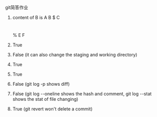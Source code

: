 git简答作业

1. content of B is
	A
	B
	$
	C
	#
	%
	E
	F

2. True
3. False (it can also change the staging and working directory)
4. True
5. True
6. False (git log -p shows diff) 
7. False (git log --oneline shows the hash and comment, git log --stat shows the stat of file changing)
8. True (git revert won't delete a commit)